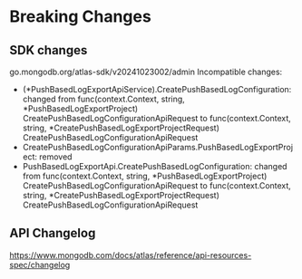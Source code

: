# Breaking Changes

## SDK changes

go.mongodb.org/atlas-sdk/v20241023002/admin
Incompatible changes:

- (*PushBasedLogExportApiService).CreatePushBasedLogConfiguration: changed from func(context.Context, string, *PushBasedLogExportProject) CreatePushBasedLogConfigurationApiRequest to func(context.Context, string, \*CreatePushBasedLogExportProjectRequest) CreatePushBasedLogConfigurationApiRequest
- CreatePushBasedLogConfigurationApiParams.PushBasedLogExportProject: removed
- PushBasedLogExportApi.CreatePushBasedLogConfiguration: changed from func(context.Context, string, *PushBasedLogExportProject) CreatePushBasedLogConfigurationApiRequest to func(context.Context, string, *CreatePushBasedLogExportProjectRequest) CreatePushBasedLogConfigurationApiRequest

## API Changelog

https://www.mongodb.com/docs/atlas/reference/api-resources-spec/changelog
